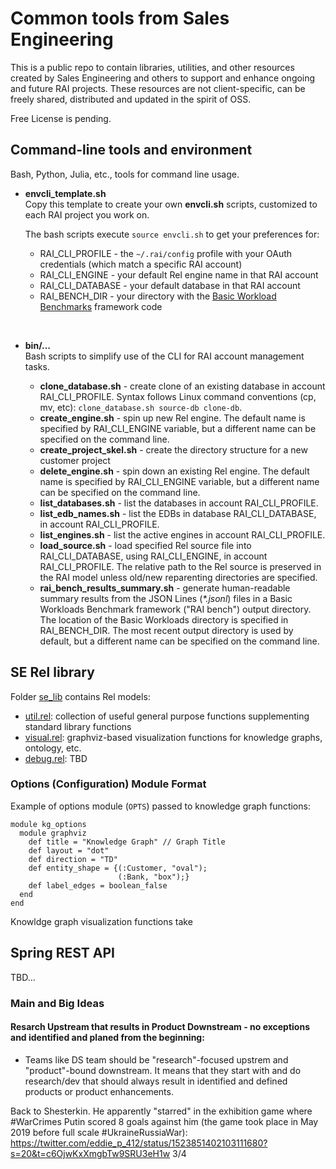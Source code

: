 # Common tools from Sales Engineering

This is a public repo to contain libraries, utilities, and other resources created by Sales Engineering and others to 
support and enhance ongoing and future RAI projects. 
These resources are not client-specific, can be freely shared, distributed and updated in the spirit of OSS. 

Free License is pending.

## Command-line tools and environment
Bash, Python, Julia, etc., tools for command line usage.

- **envcli_template.sh** <br/>
    Copy this template to create your own **envcli.sh** scripts,
    customized to each RAI project you work on.

    The bash scripts execute `source envcli.sh` to get your preferences for:

    - RAI_CLI_PROFILE - the `~/.rai/config` profile with your OAuth credentials (which match a specific RAI account)
    - RAI_CLI_ENGINE - your default Rel engine name in that RAI account
    - RAI_CLI_DATABASE - your default database in that RAI account
    - RAI_BENCH_DIR - your directory with the
    [Basic Workload Benchmarks](https://github.com/RelationalAI/basic-workloads-benchmarks)
    framework code

<br/>

- **bin/...** <br/>
    Bash scripts to simplify use of the CLI for RAI account management tasks.

    - **clone_database.sh** - create clone of an existing database in account RAI_CLI_PROFILE.
    Syntax follows Linux command conventions (cp, mv, etc):
    `clone_database.sh source-db clone-db`.
    - **create_engine.sh** - spin up new Rel engine.
    The default name is specified by RAI_CLI_ENGINE variable,
    but a different name can be specified on the command line.
    - **create_project_skel.sh** - create the directory structure for a new customer project
    - **delete_engine.sh** - spin down an existing Rel engine.
    The default name is specified by RAI_CLI_ENGINE variable,
    but a different name can be specified on the command line.
    - **list_databases.sh** - list the databases in account RAI_CLI_PROFILE.
    - **list_edb_names.sh** - list the EDBs in database RAI_CLI_DATABASE, in account RAI_CLI_PROFILE.
    - **list_engines.sh** - list the active engines in account RAI_CLI_PROFILE.
    - **load_source.sh** - load specified Rel source file into RAI_CLI_DATABASE, using RAI_CLI_ENGINE, in account RAI_CLI_PROFILE.
    The relative path to the Rel source is preserved in the RAI model unless old/new reparenting directories are specified. 
    - **rai_bench_results_summary.sh** - generate human-readable summary results from
    the JSON Lines (_*.jsonl_) files in a Basic Workloads Benchmark framework ("RAI bench") output directory.
    The location of the Basic Workloads directory is specified in RAI_BENCH_DIR.
    The most recent output directory is used by default,
    but a different name can be specified on the command line.

## SE Rel library

Folder [se_lib](/se_lib) contains Rel models:

  * [util.rel](/se_lib/util.rel): collection of useful general purpose functions supplementing standard library functions
  * [visual.rel](/se_lib/visual.rel): graphviz-based visualization functions for knowledge graphs, ontology, etc.
  * [debug.rel](/se_lib/debug.rel): TBD

### Options (Configuration) Module Format

Example of options module (`OPTS`) passed to knowledge graph functions:
```
module kg_options
  module graphviz
    def title = "Knowledge Graph" // Graph Title
    def layout = "dot"
    def direction = "TD"
    def entity_shape = {(:Customer, "oval");
                        (:Bank, "box");}
    def label_edges = boolean_false
  end
end
```

Knowldge graph visualization functions take 
## Spring REST API
TBD...

### Main and Big Ideas

#### Resarch Upstream that results in Product Downstream - no exceptions and identified and planed from the beginning:

  * Teams like DS team should be "research"-focused upstrem and "product"-bound downstream. It means that they start with and do research/dev that should always result in identified and defined products or product enhancements.









Back to Shesterkin. He apparently "starred" in the exhibition game where #WarCrimes Putin scored 8 goals against him (the game took place in May 2019 before full scale #UkraineRussiaWar):
https://twitter.com/eddie_p_412/status/1523851402103111680?s=20&t=c6OjwKxXmgbTw9SRU3eH1w
3/4
